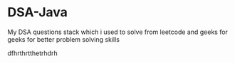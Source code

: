 # DSA-Java


My DSA questions stack which i used to solve from leetcode and geeks for geeks for better problem solving skills




dfhrthrtthetrhdrh



